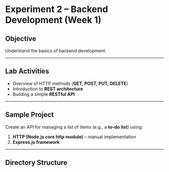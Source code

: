 #  Experiment 2 – Backend Development (Week 1)

##  Objective
Understand the basics of backend development.

---

##  Lab Activities
- Overview of HTTP methods (**GET, POST, PUT, DELETE**)
- Introduction to **REST architecture**
- Building a simple **RESTful API**

---

##  Sample Project
Create an API for managing a list of items (e.g., a **to-do list**) using:
1. **HTTP (Node.js core http module)** – manual implementation
2. **Express.js framework** 
---
##  Directory Structure
